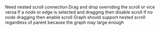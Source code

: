 Need nested scroll connection
Drag and drop overriding the scroll or vice versa
If a node or edge is selected and dragging then disable scroll 
If no node dragging then enable scroll
Graph should support nested scroll regardless of parent because the graph may large enough
